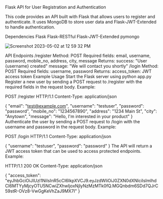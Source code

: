 Flask API for User Registration and Authentication

This code provides an API built with Flask that allows users to register and authenticate. It uses MongoDB to store user data and Flask-JWT-Extended to handle authentication.

Dependencies
Flask
Flask-RESTful
Flask-JWT-Extended
pymongo


![Screenshot 2023-05-02 at 12 59 32 PM](https://user-images.githubusercontent.com/67068290/235605901-ffd72cfc-cf07-4520-ad67-2be5e1898942.png)







API Endpoints
/register
Method: POST
Required fields: email, username, password, mobile_no, address, city, message
Returns:
success: "User {username} created"
message: "We will contact you shortly"
/login
Method: POST
Required fields: username, password
Returns:
access_token: JWT access token
Example Usage
Start the Flask server using python app.py
Register a new user by sending a POST request to /register with the required fields in the request body. Example:


POST /register HTTP/1.1
Content-Type: application/json

{
    "email": "test@example.com",
    "username": "testuser",
    "password": "password",
    "mobile_no": "1234567890",
    "address": "1234 Main St",
    "city": "Anytown",
    "message": "Hello, I'm interested in your product"
}
Authenticate the user by sending a POST request to /login with the username and password in the request body. Example:


POST /login HTTP/1.1
Content-Type: application/json

{
    "username": "testuser",
    "password": "password"
}
The API will return a JWT access token that can be used to access protected endpoints. Example:

HTTP/1.1 200 OK
Content-Type: application/json

{
    "access_token": "eyJhbGciOiJIUzI1NiIsInR5cCI6IkpXVCJ9.eyJzdWIiOiJ0ZXN0dXNlciIsImlhdCI6MTYyMjcyOTU5NCwiZXhwIjoxNjIyNzMzMTk0fQ.MGQnbdm6SDd7QJrC59stR-OVz8-VwGgKeVhZaJ9MX7I"
}

